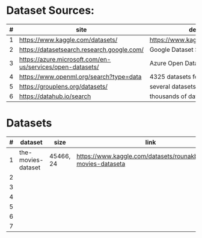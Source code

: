 # Dataset Sources:

| # | site                                                      | description                          |
|---|-----------------------------------------------------------|--------------------------------------|
| 1 | https://www.kaggle.com/datasets/                          | https://www.kaggle.com/docs/datasets |
| 2 | https://datasetsearch.research.google.com/                | Google Dataset Search                |
| 3 | https://azure.microsoft.com/en-us/services/open-datasets/ | Azure Open Datasets                  |
| 4 | https://www.openml.org/search?type=data                   | 4325 datasets found (verified)       |
| 5 | https://grouplens.org/datasets/                           | several datasets                     |
| 6 | https://datahub.io/search                                 | thousands of datasets                |


# Datasets

| # | dataset            | size      | link                                                            | description                                      |   |   |   |   |   |
|---|--------------------|-----------|-----------------------------------------------------------------|--------------------------------------------------|---|---|---|---|---|
| 1 | the-movies-dataset | 45466, 24 | https://www.kaggle.com/datasets/rounakbanik/the-movies-dataseta | https://grouplens.org/datasets/movielens/latest/ |   |   |   |   |   |
| 2 |                    |           |                                                                 |                                                  |   |   |   |   |   |
| 3 |                    |           |                                                                 |                                                  |   |   |   |   |   |
| 4 |                    |           |                                                                 |                                                  |   |   |   |   |   |
| 5 |                    |           |                                                                 |                                                  |   |   |   |   |   |
| 6 |                    |           |                                                                 |                                                  |   |   |   |   |   |
| 7 |                    |           |                                                                 |                                                  |   |   |   |   |   |